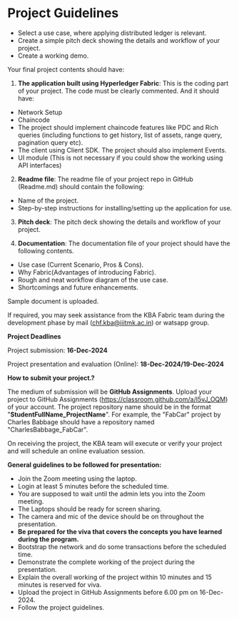 # Project Guidelines

- Select a use case, where applying distributed ledger is relevant. 
- Create a simple pitch deck showing the details and workflow of your project. 
- Create a working demo. 


Your final project contents should have:

1. **The application built using Hyperledger Fabric**: This is the coding part of your project. The code must be clearly commented. And it should have:
- Network Setup
- Chaincode
- The project should implement chaincode features like PDC  and Rich queries (including functions to get history, list of assets, range query, pagination query etc).
- The client using Client SDK. The project should also implement Events.
- UI module (This is not necessary if you could show the working using API interfaces)

2. **Readme file**: The readme file of your project repo in GitHub (Readme.md) should contain the following:
- Name of the project.
- Step-by-step instructions for installing/setting up the application for use.

3. **Pitch deck**: The pitch deck showing the details and workflow of your project.

4. **Documentation**: The documentation file of your project should have the following contents.
- Use case (Current Scenario, Pros & Cons).
- Why Fabric(Advantages of introducing Fabric).
- Rough and neat workflow diagram of the use case.
- Shortcomings and future enhancements.

Sample document is uploaded.

If required, you may seek assistance from the KBA Fabric team during the development phase by mail (chf.kba@iiitmk.ac.in) or watsapp group.  

**Project Deadlines**

Project submission: **16-Dec-2024**	

Project presentation and evaluation (Online): **18-Dec-2024/19-Dec-2024**	

**How to submit your project.?**

The medium of submission will be **GitHub Assignments**. Upload your project to GitHub Assignments (https://classroom.github.com/a/I5vJ_OQM) of your account.  The project repository name should be in the format "**StudentFullName_ProjectName**". For example, the "FabCar" project by Charles Babbage should have a repository named "CharlesBabbage_FabCar".

On receiving the project, the KBA team will execute or verify your project and will schedule an online evaluation session.

**General guidelines to be followed for presentation:**
- Join the Zoom meeting using the laptop.
- Login at least 5 minutes before the scheduled time.
- You are supposed to wait until the admin lets you into the Zoom meeting.
- The Laptops should be ready for screen sharing.
- The camera and mic of the device should be on throughout the presentation.
- **Be prepared for the viva that covers the concepts you have learned during the program.**
- Bootstrap the network and do some transactions before the scheduled time.
- Demonstrate the complete working of the project during the presentation.
- Explain the overall working of the project within 10 minutes and 15 minutes is reserved for viva.
- Upload the project in GitHub Assignments before 6.00 pm on 16-Dec-2024. 
- Follow the project guidelines.

